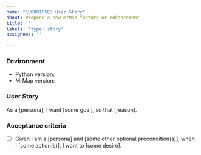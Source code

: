 ```yaml
---
name: "\U0001F5E3️ User Story"
about: Propose a new MrMap feature or enhancement
title: ''
labels: 'type: story'
assignees: ''

---
```


<!--
    NOTE: IF YOUR ISSUE DOES NOT FOLLOW THIS TEMPLATE, IT WILL BE CLOSED.
    This form is only for proposing specific new features or enhancements.
    If you have a general idea or question, please start a discussion instead:
    https://github.com/mrmap-community/mrmap/discussions
    NOTE: Due to an excessive backlog of feature requests, we are not currently
    accepting any proposals which significantly extend MrMap's feature scope.
    Please describe the environment in which you are running MrMap. Be sure
    that you are running an unmodified instance of the latest stable release
    before submitting a bug report.
-->
### Environment
* Python version: 
* MrMap version: 


<!--
    As a [persona], I want [some goal], so that [reason].
-->
### User Story
As a [persona], I want [some goal], so that [reason].


<!--
    Given I am a [persona] and I [some action], I [some response].
-->
### Acceptance criteria
* [ ] Given I am a [persona] and [some other optional precondition(s)], when I [some action(s)], I want to [some desire].
